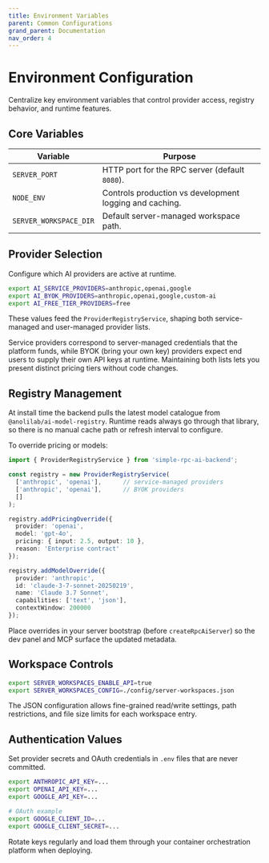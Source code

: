 ```yaml
---
title: Environment Variables
parent: Common Configurations
grand_parent: Documentation
nav_order: 4
---
```


# Environment Configuration

Centralize key environment variables that control provider access, registry behavior, and runtime features.

## Core Variables

| Variable | Purpose |
| --- | --- |
| `SERVER_PORT` | HTTP port for the RPC server (default `8080`). |
| `NODE_ENV` | Controls production vs development logging and caching. |
| `SERVER_WORKSPACE_DIR` | Default server-managed workspace path. |

## Provider Selection

Configure which AI providers are active at runtime.

```bash
export AI_SERVICE_PROVIDERS=anthropic,openai,google
export AI_BYOK_PROVIDERS=anthropic,openai,google,custom-ai
export AI_FREE_TIER_PROVIDERS=free
```

These values feed the `ProviderRegistryService`, shaping both service-managed and user-managed provider lists.

Service providers correspond to server-managed credentials that the platform funds, while BYOK (bring your own key) providers expect end users to supply their own API keys at runtime. Maintaining both lists lets you present distinct pricing tiers without code changes.

## Registry Management

At install time the backend pulls the latest model catalogue from `@anolilab/ai-model-registry`. Runtime reads always go through that library, so there is no manual cache path or refresh interval to configure.

To override pricing or models:

```ts
import { ProviderRegistryService } from 'simple-rpc-ai-backend';

const registry = new ProviderRegistryService(
  ['anthropic', 'openai'],      // service-managed providers
  ['anthropic', 'openai'],      // BYOK providers
  []
);

registry.addPricingOverride({
  provider: 'openai',
  model: 'gpt-4o',
  pricing: { input: 2.5, output: 10 },
  reason: 'Enterprise contract'
});

registry.addModelOverride({
  provider: 'anthropic',
  id: 'claude-3-7-sonnet-20250219',
  name: 'Claude 3.7 Sonnet',
  capabilities: ['text', 'json'],
  contextWindow: 200000
});
```

Place overrides in your server bootstrap (before `createRpcAiServer`) so the dev panel and MCP surface the updated metadata.

## Workspace Controls

```bash
export SERVER_WORKSPACES_ENABLE_API=true
export SERVER_WORKSPACES_CONFIG=./config/server-workspaces.json
```

The JSON configuration allows fine-grained read/write settings, path restrictions, and file size limits for each workspace entry.

## Authentication Values

Set provider secrets and OAuth credentials in `.env` files that are never committed.

```bash
export ANTHROPIC_API_KEY=...
export OPENAI_API_KEY=...
export GOOGLE_API_KEY=...

# OAuth example
export GOOGLE_CLIENT_ID=...
export GOOGLE_CLIENT_SECRET=...
```

Rotate keys regularly and load them through your container orchestration platform when deploying.

